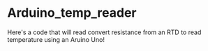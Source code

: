 # Arduino_temp_reader
Here's a code that will read convert resistance from an RTD to read temperature using an Aruino Uno!
